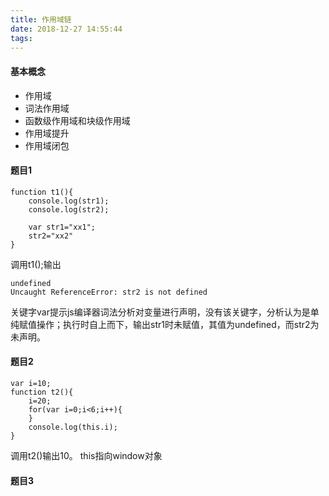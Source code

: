 ```yaml
---
title: 作用域链
date: 2018-12-27 14:55:44
tags:
---
```

#### 基本概念
+ 作用域<br>
+ 词法作用域<br>
+ 函数级作用域和块级作用域
+ 作用域提升
+ 作用域闭包
#### 题目1
```
function t1(){
    console.log(str1);
    console.log(str2);

    var str1="xx1";
    str2="xx2"
}
```
调用t1();输出
```
undefined
Uncaught ReferenceError: str2 is not defined
```
关键字var提示js编译器词法分析对变量进行声明，没有该关键字，分析认为是单纯赋值操作；执行时自上而下，输出str1时未赋值，其值为undefined，而str2为未声明。
#### 题目2
```
var i=10;
function t2(){
    i=20;
    for(var i=0;i<6;i++){
    }
    console.log(this.i);
}
```
调用t2()输出10。
this指向window对象

#### 题目3
